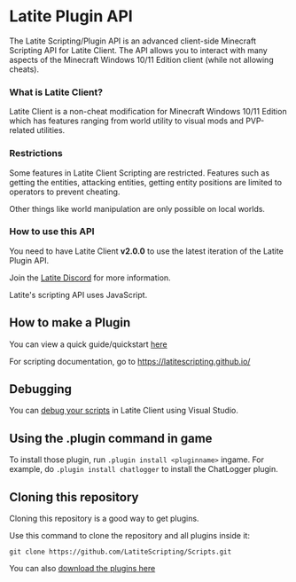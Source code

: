 # Latite Plugin API

The Latite Scripting/Plugin API is an advanced client-side Minecraft Scripting API for Latite Client. The API allows you to interact with many aspects of the Minecraft Windows 10/11 Edition client (while not allowing cheats).

### What is Latite Client?
Latite Client is a non-cheat modification for Minecraft Windows 10/11 Edition which has features ranging from world utility to visual mods and PVP-related utilities. 

### Restrictions
Some features in Latite Client Scripting are restricted. Features such as getting the entities, attacking entities, getting entity positions are limited to operators to prevent cheating.

Other things like world manipulation are only possible on local worlds.

### How to use this API

You need to have Latite Client **v2.0.0** to use the latest iteration of the Latite Plugin API.

Join the [Latite Discord](https://discord.gg/latite) for more information.

Latite's scripting API uses JavaScript.

## How to make a Plugin

You can view a quick guide/quickstart [here](https://github.com/LatiteScripting/Scripts/tree/master/how-to-make-a-script.md)

For scripting documentation, go to https://latitescripting.github.io/

## Debugging

You can [debug your scripts](https://github.com/LatiteScripting/Scripts/tree/master/debugging.md) in Latite Client using Visual Studio.

## Using the .plugin command in game
To install those plugin, run `.plugin install <pluginname>` ingame. For example, do `.plugin install chatlogger` to install the ChatLogger plugin.

## Cloning this repository
Cloning this repository is a good way to get plugins.

Use this command to clone the repository and all plugins inside it:
```console
git clone https://github.com/LatiteScripting/Scripts.git
```
You can also [download the plugins here](https://github.com/LatiteScripting/Scripts/archive/refs/heads/master.zip)

